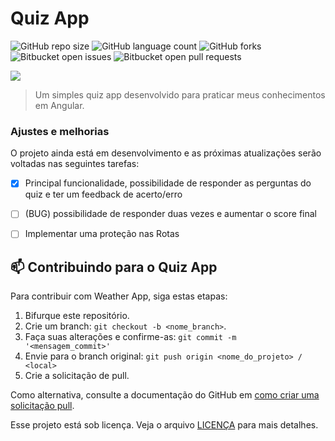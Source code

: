 # Quiz App

![GitHub repo size](https://img.shields.io/github/repo-size/phedrakeson/quiz-app?style=for-the-badge)
![GitHub language count](https://img.shields.io/github/languages/count/phedrakeson/quiz-app?style=for-the-badge)
![GitHub forks](https://img.shields.io/github/forks/phedrakeson/quiz-app?style=for-the-badge)
![Bitbucket open issues](https://img.shields.io/bitbucket/issues/phedrakeson/quiz-app?style=for-the-badge)
![Bitbucket open pull requests](https://img.shields.io/bitbucket/pr-raw/phedrakeson/quiz-app?style=for-the-badge)

![](https://i.gyazo.com/50f26a3285e8c55a4d8fa1ccc1e3c32b.png)

> Um simples quiz app desenvolvido para praticar meus conhecimentos em Angular.

### Ajustes e melhorias

O projeto ainda está em desenvolvimento e as próximas atualizações serão voltadas nas seguintes tarefas:

- [x] Principal funcionalidade, possibilidade de responder as perguntas do quiz e ter um feedback de acerto/erro
- [ ] (BUG) possibilidade de responder duas vezes e aumentar o score final
- [ ] Implementar uma proteção nas Rotas


## 📫 Contribuindo para o Quiz App
Para contribuir com Weather App, siga estas etapas:

1. Bifurque este repositório.
2. Crie um branch: `git checkout -b <nome_branch>`.
3. Faça suas alterações e confirme-as: `git commit -m '<mensagem_commit>'`
4. Envie para o branch original: `git push origin <nome_do_projeto> / <local>`
5. Crie a solicitação de pull.

Como alternativa, consulte a documentação do GitHub em [como criar uma solicitação pull](https://help.github.com/en/github/collaborating-with-issues-and-pull-requests/creating-a-pull-request).


Esse projeto está sob licença. Veja o arquivo [LICENÇA](LICENSE.md) para mais detalhes.

